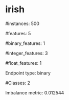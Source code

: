 # irish

#instances: 500

#features: 5

  #binary_features: 1

  #integer_features: 3

  #float_features: 1

Endpoint type: binary

#Classes: 2

Imbalance metric: 0.012544

